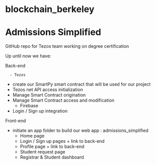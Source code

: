 # blockchain_berkeley
# Admissions Simplified
GitHub repo for Tezos team working on degree certification

Up until now we have: 

Back-end

      - Tezos
  - create our SmartPy smart contract that will be used for our project 
  - Tezos net API access initialization
  - Manage Smart Contract origination
  - Manage Smart Contract access and modification
      - Firebase
  - Login / Sign up integration

Front-end
  - initiate an app folder to build our web app : admissions_simplified
      - Home page
      - Login / Sign up pages + link to back-end
      - Profile page + link to back-end
      - Student request page
      - Registrar & Student dashboard

